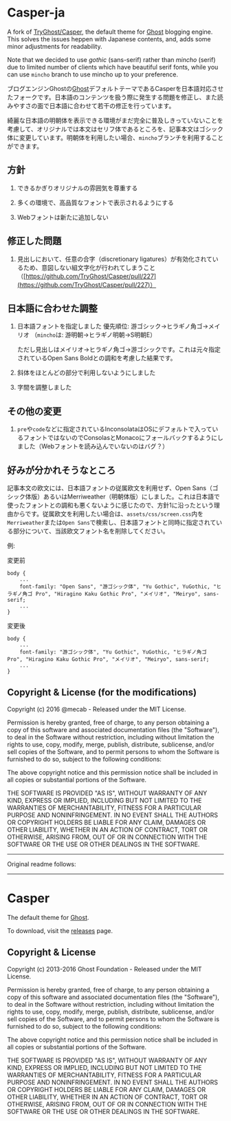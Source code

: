 # Casper-ja

A fork of [TryGhost/Casper](http://github.com/tryghost/casper), the default theme for [Ghost](http://github.com/tryghost/ghost/) blogging engine. This solves the issues heppen with Japanese contents, and, adds some minor adjustments for readability.

Note that we decided to use *gothic* (sans-serif) rather than *mincho* (serif) due to limited number of clients which have beautiful serif fonts, while you can use `mincho` branch to use mincho up to your preference.

ブログエンジンGhostの[Ghost](http://github.com/tryghost/ghost/)デフォルトテーマであるCasperを日本語対応させたフォークです。日本語のコンテンツを扱う際に発生する問題を修正し、また読みやすさの面で日本語に合わせて若干の修正を行っています。

綺麗な日本語の明朝体を表示できる環境がまだ完全に普及しきっていないことを考慮して、オリジナルでは本文はセリフ体であるところを、記事本文はゴシック体に変更しています。明朝体を利用したい場合、`mincho`ブランチを利用することができます。

## 方針

1. できるかぎりオリジナルの雰囲気を尊重する

2. 多くの環境で、高品質なフォントで表示されるようにする

3. Webフォントは新たに追加しない

## 修正した問題

1. 見出しにおいて、任意の合字（discretionary ligatures）が有効化されているため、意図しない組文字化が行われてしまうこと（[https://github.com/TryGhost/Casper/pull/227](https://github.com/TryGhost/Casper/pull/227)）

## 日本語に合わせた調整

1. 日本語フォントを指定しました
   優先順位: 游ゴシック→ヒラギノ角ゴ→メイリオ
   （`mincho`は: 游明朝→ヒラギノ明朝→S明朝E）
   
   ただし見出しはメイリオ→ヒラギノ角ゴ→游ゴシックです。これは元々指定されているOpen Sans Boldとの調和を考慮した結果です。

2. 斜体をほとんどの部分で利用しないようにしました

3. 字間を調整しました

## その他の変更

1. `pre`や`code`などに指定されているInconsolataはOSにデフォルトで入っているフォントではないのでConsolasとMonacoにフォールバックするようにしました（Webフォントを読み込んでいないのはバグ？）

## 好みが分かれそうなところ

記事本文の欧文には、日本語フォントの従属欧文を利用せず、Open Sans（ゴシック体版）あるいはMerriweather（明朝体版）にしました。これは日本語で使ったフォントとの調和も悪くないように感じたので、方針1に沿ったという理由からです。従属欧文を利用したい場合は、`assets/css/screen.css`内を`Merriweather`または`Open Sans`で検索し、日本語フォントと同時に指定されている部分について、当該欧文フォント名を削除してください。

例:

変更前
```
body {
    ...
    font-family: "Open Sans", "游ゴシック体", "Yu Gothic", YuGothic, "ヒラギノ角ゴ Pro", "Hiragino Kaku Gothic Pro", "メイリオ", "Meiryo", sans-serif;
    ...
}
```

変更後
```
body {
    ...
    font-family: "游ゴシック体", "Yu Gothic", YuGothic, "ヒラギノ角ゴ Pro", "Hiragino Kaku Gothic Pro", "メイリオ", "Meiryo", sans-serif;
    ...
}
```

## Copyright & License (for the modifications)

Copyright (c) 2016 @mecab - Released under the MIT License.

Permission is hereby granted, free of charge, to any person obtaining a copy of this software and associated documentation files (the "Software"), to deal in the Software without restriction, including without limitation the rights to use, copy, modify, merge, publish, distribute, sublicense, and/or sell copies of the Software, and to permit persons to whom the Software is furnished to do so, subject to the following conditions:

The above copyright notice and this permission notice shall be included in all copies or substantial portions of the Software.

THE SOFTWARE IS PROVIDED "AS IS", WITHOUT WARRANTY OF ANY KIND, EXPRESS OR IMPLIED, INCLUDING BUT NOT LIMITED TO THE WARRANTIES OF MERCHANTABILITY, FITNESS FOR A PARTICULAR PURPOSE AND
NONINFRINGEMENT. IN NO EVENT SHALL THE AUTHORS OR COPYRIGHT HOLDERS BE LIABLE FOR ANY CLAIM, DAMAGES OR OTHER LIABILITY, WHETHER IN AN ACTION OF CONTRACT, TORT OR OTHERWISE, ARISING FROM, OUT OF OR IN CONNECTION WITH THE SOFTWARE OR THE USE OR OTHER DEALINGS IN THE SOFTWARE.

----

Original readme follows:

----

# Casper

The default theme for [Ghost](http://github.com/tryghost/ghost/).

To download, visit the [releases](https://github.com/TryGhost/Casper/releases) page.

## Copyright & License

Copyright (c) 2013-2016 Ghost Foundation - Released under the MIT License.

Permission is hereby granted, free of charge, to any person obtaining a copy of this software and associated documentation files (the "Software"), to deal in the Software without restriction, including without limitation the rights to use, copy, modify, merge, publish, distribute, sublicense, and/or sell copies of the Software, and to permit persons to whom the Software is furnished to do so, subject to the following conditions:

The above copyright notice and this permission notice shall be included in all copies or substantial portions of the Software.

THE SOFTWARE IS PROVIDED "AS IS", WITHOUT WARRANTY OF ANY KIND, EXPRESS OR IMPLIED, INCLUDING BUT NOT LIMITED TO THE WARRANTIES OF MERCHANTABILITY, FITNESS FOR A PARTICULAR PURPOSE AND
NONINFRINGEMENT. IN NO EVENT SHALL THE AUTHORS OR COPYRIGHT HOLDERS BE LIABLE FOR ANY CLAIM, DAMAGES OR OTHER LIABILITY, WHETHER IN AN ACTION OF CONTRACT, TORT OR OTHERWISE, ARISING FROM, OUT OF OR IN CONNECTION WITH THE SOFTWARE OR THE USE OR OTHER DEALINGS IN THE SOFTWARE.
